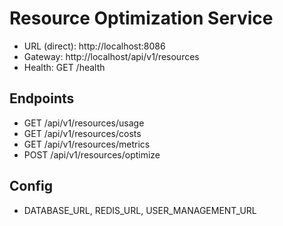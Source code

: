 # Resource Optimization Service

- URL (direct): http://localhost:8086
- Gateway: http://localhost/api/v1/resources
- Health: GET /health

## Endpoints
- GET /api/v1/resources/usage
- GET /api/v1/resources/costs
- GET /api/v1/resources/metrics
- POST /api/v1/resources/optimize

## Config
- DATABASE_URL, REDIS_URL, USER_MANAGEMENT_URL

